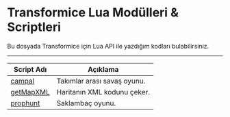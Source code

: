 # Transformice Lua Modülleri & Scriptleri
Bu dosyada Transformice için Lua API ile yazdığım kodları bulabilirsiniz.


----------


| Script Adı | Açıklama |
| ------ | ------ |
| [campal](campal/campal.lua) | Takımlar arası savaş oyunu. |
| [getMapXML](scripts/getMapXML/) | Haritanın XML kodunu çeker. |
| [prophunt](prophunt) | Saklambaç oyunu. |